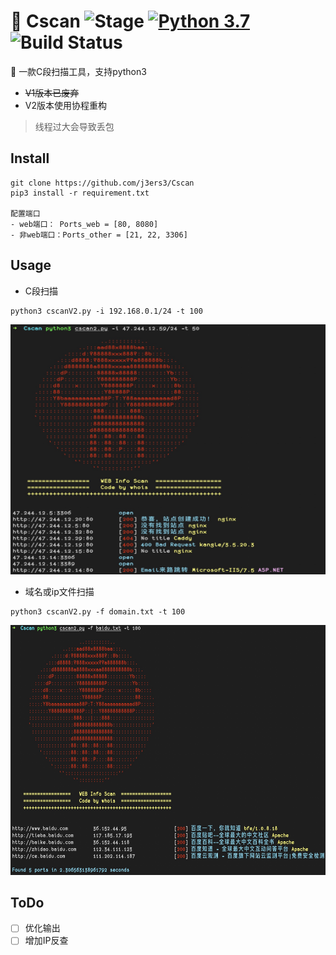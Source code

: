 # 🍺 Cscan ![Stage](https://img.shields.io/badge/Release-STABLE-brightgreen.svg)  [![Python 3.7](https://img.shields.io/badge/Python-3.7-yellow.svg)](http://www.python.org/download/) ![Build Status](https://img.shields.io/badge/Version-2.0-red.svg)

🔧 一款C段扫描工具，支持python3

- ~~V1版本已废弃~~
- V2版本使用协程重构

> 线程过大会导致丢包

## Install
```
git clone https://github.com/j3ers3/Cscan
pip3 install -r requirement.txt

配置端口
- web端口： Ports_web = [80, 8080]
- 非web端口：Ports_other = [21, 22, 3306]
```

## Usage
- C段扫描

```
python3 cscanV2.py -i 192.168.0.1/24 -t 100
```
<img src="./media/15915372292964.jpg" width="800" height="400">


- 域名或ip文件扫描

```
python3 cscanV2.py -f domain.txt -t 100
```
<img src="./media/15915374071366.jpg" width="800" height="400">

## ToDo
- [ ] 优化输出
- [ ] 增加IP反查
